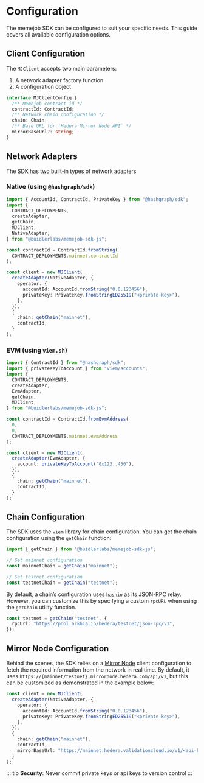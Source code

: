 # Configuration

The memejob SDK can be configured to suit your specific needs. This guide covers all available configuration options.

## Client Configuration

The `MJClient` accepts two main parameters:

1. A network adapter factory function
2. A configuration object

```typescript
interface MJClientConfig {
  /** Memejob contract id */
  contractId: ContractId;
  /** Network chain configuration */
  chain: Chain;
  /** Base URL for `Hedera Mirror Node API` */
  mirrorBaseUrl?: string;
}
```

## Network Adapters

The SDK has two built-in types of network adapters

### Native (using `@hashgraph/sdk`)

```typescript
import { AccountId, ContractId, PrivateKey } from "@hashgraph/sdk";
import {
  CONTRACT_DEPLOYMENTS,
  createAdapter,
  getChain,
  MJClient,
  NativeAdapter,
} from "@buidlerlabs/memejob-sdk-js";

const contractId = ContractId.fromString(
  CONTRACT_DEPLOYMENTS.mainnet.contractId
);

const client = new MJClient(
  createAdapter(NativeAdapter, {
    operator: {
      accountId: AccountId.fromString("0.0.123456"),
      privateKey: PrivateKey.fromStringED25519("<private-key>"),
    },
  }),
  {
    chain: getChain("mainnet"),
    contractId,
  }
);
```

### EVM (using `viem.sh`)

```typescript
import { ContractId } from "@hashgraph/sdk";
import { privateKeyToAccount } from "viem/accounts";
import {
  CONTRACT_DEPLOYMENTS,
  createAdapter,
  EvmAdapter,
  getChain,
  MJClient,
} from "@buidlerlabs/memejob-sdk-js";

const contractId = ContractId.fromEvmAddress(
  0,
  0,
  CONTRACT_DEPLOYMENTS.mainnet.evmAddress
);

const client = new MJClient(
  createAdapter(EvmAdapter, {
    account: privateKeyToAccount("0x123..456"),
  }),
  {
    chain: getChain("mainnet"),
    contractId,
  }
);
```

## Chain Configuration

The SDK uses the `viem` library for chain configuration. You can get the chain configuration using the `getChain` function:

```typescript
import { getChain } from "@buidlerlabs/memejob-sdk-js";

// Get mainnet configuration
const mainnetChain = getChain("mainnet");

// Get testnet configuration
const testnetChain = getChain("testnet");
```

By default, a chain’s configuration uses [`hashio`](https://www.hashgraph.com/hashio/) as its JSON-RPC relay. However, you can customize this by specifying a custom `rpcURL` when using the `getChain` utility function.

```typescript
const testnet = getChain("testnet", {
  rpcUrl: "https://pool.arkhia.io/hedera/testnet/json-rpc/v1",
});
```

## Mirror Node Configuration

Behind the scenes, the SDK relies on a [Mirror Node](https://docs.hedera.com/hedera/sdks-and-apis/rest-api) client configuration to fetch the required information from the network in real time. By default, it uses `https://{mainnet/testnet}.mirrornode.hedera.com/api/v1`, but this can be customized as demonstrated in the example below:

```typescript
const client = new MJClient(
  createAdapter(NativeAdapter, {
    operator: {
      accountId: AccountId.fromString("0.0.123456"),
      privateKey: PrivateKey.fromStringED25519("<private-key>"),
    },
  }),
  {
    chain: getChain("mainnet"),
    contractId,
    mirrorBaseUrl: "https://mainnet.hedera.validationcloud.io/v1/<api-key>",
  }
);
```

::: tip
**Security**: Never commit private keys or api keys to version control
:::
